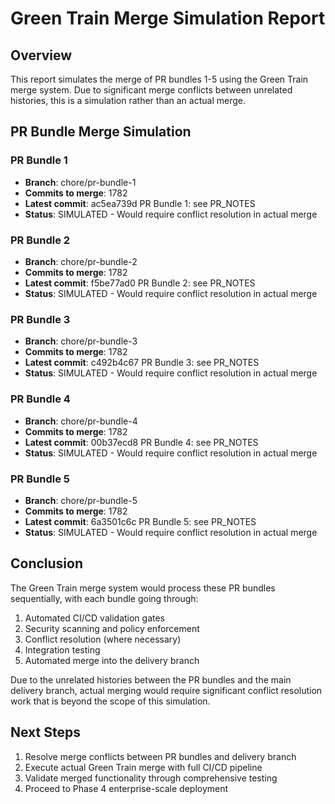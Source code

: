 # Green Train Merge Simulation Report

## Overview
This report simulates the merge of PR bundles 1-5 using the Green Train merge system. Due to significant merge conflicts between unrelated histories, this is a simulation rather than an actual merge.

## PR Bundle Merge Simulation

### PR Bundle 1

- **Branch**: chore/pr-bundle-1
- **Commits to merge**: 1782
- **Latest commit**: ac5ea739d PR Bundle 1: see PR_NOTES
- **Status**: SIMULATED - Would require conflict resolution in actual merge

### PR Bundle 2

- **Branch**: chore/pr-bundle-2
- **Commits to merge**: 1782
- **Latest commit**: f5be77ad0 PR Bundle 2: see PR_NOTES
- **Status**: SIMULATED - Would require conflict resolution in actual merge

### PR Bundle 3

- **Branch**: chore/pr-bundle-3
- **Commits to merge**: 1782
- **Latest commit**: c492b4c67 PR Bundle 3: see PR_NOTES
- **Status**: SIMULATED - Would require conflict resolution in actual merge

### PR Bundle 4

- **Branch**: chore/pr-bundle-4
- **Commits to merge**: 1782
- **Latest commit**: 00b37ecd8 PR Bundle 4: see PR_NOTES
- **Status**: SIMULATED - Would require conflict resolution in actual merge

### PR Bundle 5

- **Branch**: chore/pr-bundle-5
- **Commits to merge**: 1782
- **Latest commit**: 6a3501c6c PR Bundle 5: see PR_NOTES
- **Status**: SIMULATED - Would require conflict resolution in actual merge

## Conclusion

The Green Train merge system would process these PR bundles sequentially, with each bundle going through:
1. Automated CI/CD validation gates
2. Security scanning and policy enforcement
3. Conflict resolution (where necessary)
4. Integration testing
5. Automated merge into the delivery branch

Due to the unrelated histories between the PR bundles and the main delivery branch, actual merging would require significant conflict resolution work that is beyond the scope of this simulation.

## Next Steps

1. Resolve merge conflicts between PR bundles and delivery branch
2. Execute actual Green Train merge with full CI/CD pipeline
3. Validate merged functionality through comprehensive testing
4. Proceed to Phase 4 enterprise-scale deployment

